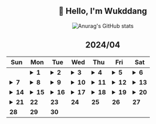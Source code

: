 <div align="center">

## 🙌 Hello, I'm Wukddang

![Anurag's GitHub stats](https://github-readme-stats.vercel.app/api?username=wukdddang&show_icons=true&theme=radical)


<!--CALENDAR-START-->
## 2024/04

| Sun | Mon | Tue | Wed | Thu | Fri | Sat |
| --- | --- | --- | --- | --- | --- | --- |
|     | <details><summary>**1**</summary>React: 딥다이브 p.322-327 / 패캠 MFA: 53강</details> | <details><summary>**2**</summary>React: 딥다이브 p.328-333 / 패캠 MFA: 54-61강</details> | <details><summary>**3**</summary>React: 딥다이브 p.334-339 / 패캠 MFA: 62강</details> | <details><summary>**4**</summary>React: 딥다이브 p.340-345 / 패캠 MFA: 63-65강 / 패캠 블록체인: 1강</details> | <details><summary>**5**</summary>React: 딥다이브 p.346-350</details> | <details><summary>**6**</summary>React: 딥다이브 p.351-356</details> |
| <details><summary>**7**</summary>React: 딥다이브 p.357-362 / 패캠 프론트 최적화: 1-2강 / 패캠 블록체인: 2강</details> | <details><summary>**8**</summary>React: 딥다이브 p.363-368 / 패캠 프론트 최적화: 3-5강 / 패캠 블록체인: 3강</details> | <details><summary>**9**</summary>React: 딥다이브 p.369-374 / 패캠 블록체인: 4강</details> | <details><summary>**10**</summary>React: 딥다이브 p.375-378 / 패캠 블록체인: 5-6강 / 패캠 프론트 최적화: 6-7강</details> | <details><summary>**11**</summary>React: 딥다이브 p.379-382 / 패캠 블록체인: 7강 / 패캠 프론트 최적화: 8-10강 / TS: Udemy 강의 섹션 11.12-18</details> | <details><summary>**12**</summary>React: 딥다이브 p.383-386</details> | <details><summary>**13**</summary>React: 딥다이브 p.387-390 / 패캠 블록체인: 8강</details> |
| <details><summary>**14**</summary>React: 딥다이브 p.391-395 / Rust: 1-2강 / JS: 완벽가이드 p.6-10 / TS: Udemy 강의 섹션 11.19-25</details> | <details><summary>**15**</summary>React: 딥다이브 p.396-400 / Rust: Udemy 강의 섹션 1-2 / JS: 완벽가이드 p.11-15 / TS: Udemy 강의 섹션 11.26-29</details> | <details><summary>**16**</summary>React: 딥다이브 p.401-403 / Rust: Udemy 강의 섹션 3.1-5 / JS: 완벽가이드 p.16-20 / TS: Udemy 강의 섹션 11.30-35</details> | <details><summary>**17**</summary>React: 딥다이브 p.404-406 / Rust: Udemy 강의 섹션 3.6-9 / JS: 완벽가이드 p.21-25 / TS: Udemy 강의 섹션 11완강 + 섹션 12.1-2</details> | <details><summary>**18**</summary>React: 딥다이브 p.407-410 / Rust: 공식 가이드 p.1-8 / JS: 완벽가이드 p.26-30 / TS: Udemy 강의 섹션 12.3</details> | <details><summary>**19**</summary>React: 딥다이브 p.411-414 / Rust: 공식 가이드 p.9-15 / JS: 완벽가이드 p.31-35</details> | <details><summary>**20**</summary>React: 딥다이브 p.415-419 / Rust: 공식 가이드 p.17-25, Udemy 강의 섹션 1 완강 + 섹션 2.1-6 / JS: 완벽가이드 p.36-40 / TS: Udemy 강의 섹션 12완강 + 섹션 13.1-6</details> |
| <details><summary>**21**</summary>React: 딥다이브 p.420-424 / Rust: 공식 가이드 p.26-30, Udemy 강의 섹션 2 완강 + 섹션 3.1-5 / JS: 완벽가이드 p.41-45 / TS: Udemy 강의 섹션 13.7-13 / BlockChain: 밑바닥부터 시작하는 비트코인 p.35-38</details> | **22** | **23** | **24** | **25** | **26** | **27** |
| **28** | **29** | **30** |

<!--CALENDAR-END-->
